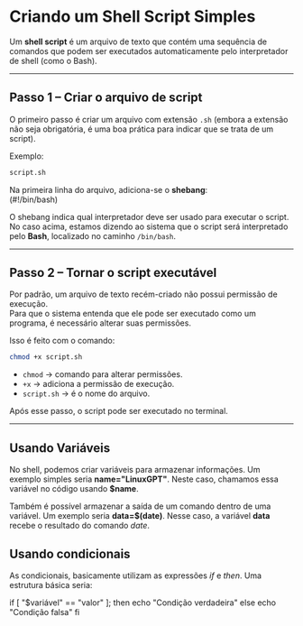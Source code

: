 # Criando um Shell Script Simples

Um **shell script** é um arquivo de texto que contém uma sequência de comandos que podem ser executados automaticamente pelo interpretador de shell (como o Bash).

---

## Passo 1 – Criar o arquivo de script
O primeiro passo é criar um arquivo com extensão `.sh` (embora a extensão não seja obrigatória, é uma boa prática para indicar que se trata de um script).  

Exemplo: 

```bash
script.sh
```

Na primeira linha do arquivo, adiciona-se o **shebang**:  
(#!/bin/bash)  

O shebang indica qual interpretador deve ser usado para executar o script.  
No caso acima, estamos dizendo ao sistema que o script será interpretado pelo **Bash**, localizado no caminho `/bin/bash`.

---

## Passo 2 – Tornar o script executável
Por padrão, um arquivo de texto recém-criado não possui permissão de execução.  
Para que o sistema entenda que ele pode ser executado como um programa, é necessário alterar suas permissões.  

Isso é feito com o comando:  

```bash
chmod +x script.sh
```

- `chmod` → comando para alterar permissões.  
- `+x` → adiciona a permissão de execução.  
- `script.sh` → é o nome do arquivo.  

Após esse passo, o script pode ser executado no terminal.  

---

## Usando Variáveis

No shell, podemos criar variáveis para armazenar informações. Um exemplo simples seria **name="LinuxGPT"**. Neste caso, chamamos essa variável no código usando **$name**.

Também é possível armazenar a saída de um comando dentro de uma variável. Um exemplo seria **data=$(date)**. Nesse caso, a variável **data** recebe o resultado do comando *date*.  

## Usando condicionais

As condicionais, basicamente utilizam as expressões *if* e *then*. Uma estrutura básica seria:

if [ "$variável" == "valor" ]; then
    echo "Condição verdadeira"
else
    echo "Condição falsa"
fi